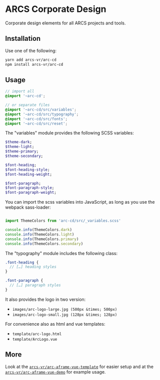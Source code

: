 # ARCS Corporate Design

Corporate design elements for all ARCS projects and tools.

## Installation

Use one of the following:

```bash
yarn add arcs-vr/arc-cd
npm install arcs-vr/arc-cd
```

## Usage

```scss
// import all
@import '~arc-cd';

// or separate files
@import '~arc-cd/src/variables';
@import '~arc-cd/src/typography';
@import '~arc-cd/src/fonts';
@import '~arc-cd/src/reset';
```

The "variables" module provides the following SCSS variables:

```scss
$theme-dark;
$theme-light;
$theme-primary;
$theme-secondary;

$font-heading;
$font-heading-style;
$font-heading-weight;

$font-paragraph;
$font-paragraph-style;
$font-paragraph-weight;
```

You can import the scss variables into JavaScript, as long as you use the webpack sass-loader:

```js

import ThemeColors from 'arc-cd/src/_variables.scss'

console.info(ThemeColors.dark)
console.info(ThemeColors.light)
console.info(ThemeColors.primary)
console.info(ThemeColors.secondary)

```

The "typography" module includes the following class:

```scss
.font-heading {
  // […] heading styles
}

.font-paragraph {
  // […] paragraph styles
}
```

It also provides the logo in two version:

- `images/arc-logo-large.jpg (500px &times; 500px)`
- `images/arc-logo-small.jpg (128px &times; 128px)`

For convenience also as html and vue templates:

- `template/arc-logo.html`
- `template/ArcLogo.vue`

## More

Look at the [`arcs-vr/arc-aframe-vue-template`](https://github.com/arcs-vr/arc-aframe-vue-template) for easier setup and at the
[`arcs-vr/arc-aframe-vue-demo`](https://github.com/arcs-vr/arc-aframe-vue-demo) for example usage.
